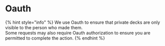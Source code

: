 # Oauth

{% hint style="info" %}
 We use Oauth to ensure that private decks are only visible to the person who made them.<br>
 Some requests may also require Oauth authorization to ensure you are permitted to complete the action.
{% endhint %}

